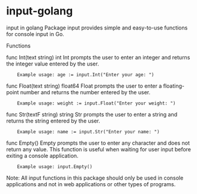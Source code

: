 # input-golang
input in golang
Package input provides simple and easy-to-use functions for console input in Go.

Functions

func Int(text string) int
    Int prompts the user to enter an integer and returns the integer value entered by the user.

        Example usage: age := input.Int("Enter your age: ")

func Float(text string) float64
    Float prompts the user to enter a floating-point number and returns the number entered by the user.

        Example usage: weight := input.Float("Enter your weight: ")

func Str(textF string) string
    Str prompts the user to enter a string and returns the string entered by the user.

        Example usage: name := input.Str("Enter your name: ")

func Empty()
    Empty prompts the user to enter any character and does not return any value. This function is useful when waiting for user input before exiting a console application.

        Example usage: input.Empty()

Note: All input functions in this package should only be used in console applications and not in web applications or other types of programs.
